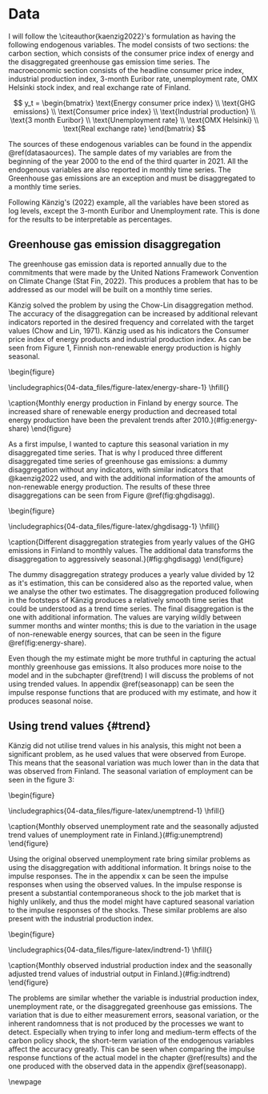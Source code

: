 

# Data

I will follow the \citeauthor{kaenzig2022}'s formulation as having the following endogenous variables. The model consists of two sections: the carbon section, which consists of the consumer price index of energy and the disaggregated greenhouse gas emission time series. The macroeconomic section consists of the headline consumer price index, industrial production index, 3-month Euribor rate, unemployment rate, OMX Helsinki stock index, and real exchange rate of Finland.


$$
y_t =
\begin{bmatrix}
\text{Energy consumer price index} \\
\text{GHG emissions} \\
\text{Consumer price index} \\
\text{Industrial production} \\
\text{3 month Euribor} \\
\text{Unemployment rate} \\
\text{OMX Helsinki} \\
\text{Real exchange rate}
\end{bmatrix}
$$

The sources of these endogenous variables can be found in the appendix \@ref(datasaources). The sample dates of my variables are from the beginning of the year 2000 to the end of the third quarter in 2021. All the endogenous variables are also reported in monthly time series. The Greenhouse gas emissions are an exception and must be disaggregated to a monthly time series.    

Following Känzig's (2022) example, all the variables have been stored as log levels, except the 3-month Euribor and Unemployment rate. This is done for the results to be interpretable as percentages.

## Greenhouse gas emission disaggregation

The greenhouse gas emission data is reported annually due to the commitments that were made by the United Nations Framework Convention on Climate Change (Stat Fin, 2022). This produces a problem that has to be addressed as our model will be built on a monthly time series. 

Känzig solved the problem by using the Chow-Lin disaggregation method. The accuracy of the disaggregation can be increased by additional relevant indicators reported in the desired frequency and correlated with the target values (Chow and Lin, 1971). Känzig used as his indicators the Consumer price index of energy products and industrial production index. As can be seen from Figure 1, Finnish non-renewable energy production is highly seasonal.   

\begin{figure}

\includegraphics{04-data_files/figure-latex/energy-share-1} \hfill{}

\caption{Monthly energy production in Finland by energy source. The increased share of renewable energy production and decreased total energy production  have been the prevalent trends after 2010.}(\#fig:energy-share)
\end{figure}



As a first impulse, I wanted to capture this seasonal variation in my disaggregated time series. That is why I produced three different disaggregated time series of greenhouse gas emissions: a dummy disaggregation without any indicators, with similar indicators that @kaenzig2022 used, and with the additional information of the amounts of non-renewable energy production. The results of these three disaggregations can be seen from Figure \@ref(fig:ghgdisagg).



\begin{figure}

\includegraphics{04-data_files/figure-latex/ghgdisagg-1} \hfill{}

\caption{Different disaggregation strategies from yearly values of the GHG emissions in Finland to monthly values. The additional data transforms the disaggregation to aggressively seasonal.}(\#fig:ghgdisagg)
\end{figure}


The dummy disaggregation strategy produces a yearly value divided by 12 as it's estimation, this can be considered also as the reported value, when we analyse the other two estimates. The disaggregation produced following in the footsteps of Känzig produces a relatively smooth time series that could be understood as a trend time series. The final disaggregation is the one with additional information. The values are varying wildly between summer months and winter months; this is due to the variation in the usage of non-renewable energy sources, that can be seen in the figure \@ref(fig:energy-share).

Even though the my estimate might be more truthful in capturing the actual monthly greenhouse gas emissions. It also produces more noise to the model and in the subchapter \@ref(trend) I will discuss the problems of not using trended values. In appendix \@ref(seasonapp) can be seen the impulse response functions that are produced with my estimate, and how it produces seasonal noise.

## Using trend values {#trend}

Känzig did not utilise trend values in his analysis, this might not been a significant problem, as he used values that were observed from Europe. This means that the seasonal variation was much lower than in the data that was observed from Finland. The seasonal variation of employment can be seen in the figure 3:

\begin{figure}

\includegraphics{04-data_files/figure-latex/unemptrend-1} \hfill{}

\caption{Monthly observed unemployment rate and the seasonally adjusted trend values of unemployment rate in Finland.}(\#fig:unemptrend)
\end{figure}


Using the original observed unemployment rate bring similar problems as using the disaggregation with additional information. It brings noise to the impulse responses. The in the appendix x can be seen the impulse responses when using the observed values. In the impulse response is present a substantial contemporaneous shock to the job market that is highly unlikely, and thus the model might have captured seasonal variation to the impulse responses of the shocks. These similar problems are also present with the industrial production index.

\begin{figure}

\includegraphics{04-data_files/figure-latex/indtrend-1} \hfill{}

\caption{Monthly observed industrial production index and the seasonally adjusted trend values of industrial output in Finland.}(\#fig:indtrend)
\end{figure}

The problems are similar whether the variable is industrial production index, unemployment rate, or the disaggregated greenhouse gas emissions. The variation that is due to either measurement errors, seasonal variation, or the inherent randomness that is not produced by the processes we want to detect. Especially when trying to infer long and medium-term effects of the carbon policy shock, the short-term variation of the endogenous variables affect the accuracy greatly. This can be seen when comparing the impulse response functions of the actual model in the chapter \@ref(results) and the one produced with the observed data in the appendix \@ref(seasonapp).

\newpage
